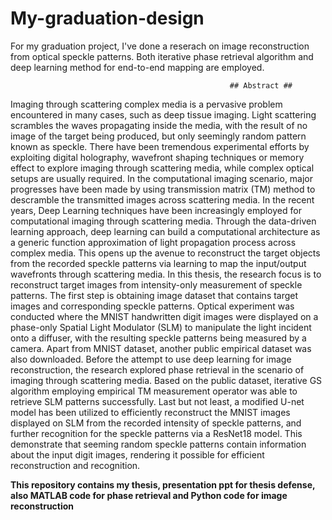 # My-graduation-design
For my graduation project, I've done a reserach on image reconstruction from optical speckle patterns. Both iterative phase retrieval algorithm and deep learning method for end-to-end mapping are employed.

                                                     ## Abstract ##
Imaging through scattering complex media is a pervasive problem encountered in many cases, such as deep tissue imaging. Light scattering scrambles the waves propagating inside the media, with the result of no image of the target being produced, but only seemingly random pattern known as speckle. There have been tremendous experimental efforts by exploiting digital holography, wavefront shaping techniques or memory effect to explore imaging through scattering media, while complex optical setups are usually required. In the computational imaging scenario, major progresses have been made by using transmission matrix (TM) method to descramble the transmitted images across scattering media.  In the recent years, Deep Learning techniques have been increasingly employed for computational imaging through scattering media. Through the data-driven learning approach, deep learning can build a computational architecture as a generic function approximation of light propagation process across complex media. This opens up the avenue to reconstruct the target objects from the recorded speckle patterns via learning to map the input/output wavefronts through scattering media.  In this thesis, the research focus is to reconstruct target images from intensity-only measurement of speckle patterns. The first step is obtaining image dataset that contains target images and corresponding speckle patterns. Optical experiment was conducted where the MNIST handwritten digit images were displayed on a phase-only Spatial Light Modulator (SLM) to manipulate the light incident onto a diffuser, with the resulting speckle patterns being measured by a camera. Apart from MNIST dataset, another public empirical dataset was also downloaded. Before the attempt to use deep learning for image reconstruction, the research explored phase retrieval in the scenario of imaging through scattering media. Based on the public dataset, iterative GS algorithm employing empirical TM measurement operator was able to retrieve SLM patterns successfully. Last but not least, a modified U-net model has been utilized to efficiently reconstruct the MNIST images displayed on SLM from the recorded intensity of speckle patterns, and further recognition for the speckle patterns via a ResNet18 model. This demonstrate that seeming random speckle patterns contain information about the input digit images, rendering it possible for efficient reconstruction and recognition.

**This repository contains my thesis, presentation ppt for thesis defense, also MATLAB code for phase retrieval and Python code for image reconstruction**   
